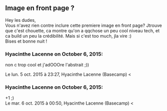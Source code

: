 ## Image en front page ?



Hey les dudes,  
Vous n'avez rien contre inclure cette premiere image en front page? Jtrouve
que c'est chouette, ca montre qu'on a qqchose un peu cool niveau tech, et ca
build un peu la crédibilité. Mais si c'est too much, jla vire :)  
Bises et bonne nuit !



### **Hyacinthe Lacenne** on October 6, 2015:



non c trop cool et j'adOOOre l'abstrait ;))  
  
Le lun. 5 oct. 2015 à 23:27, Hyacinthe Lacenne (Basecamp) &lt;



### **Hyacinthe Lacenne** on October 6, 2015:



+1 ;)  
Le mar. 6 oct. 2015 à 00:50, Hyacinthe Lacenne (Basecamp) &lt;



